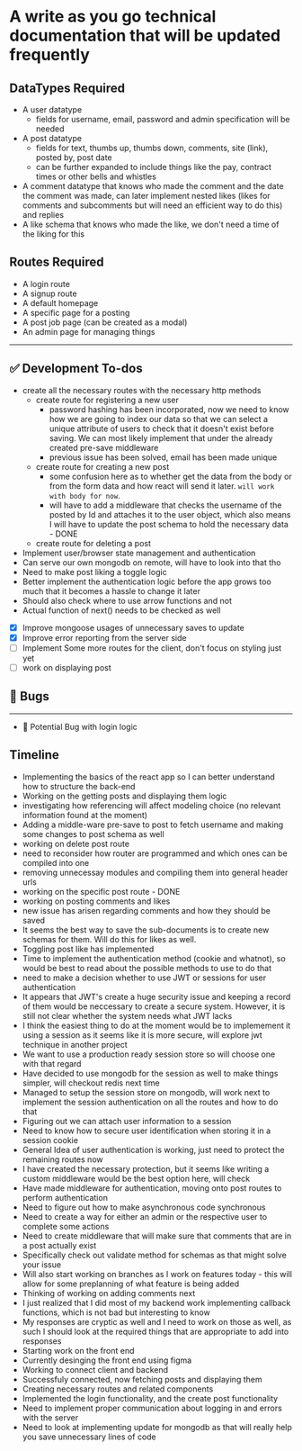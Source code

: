 # A write as you go technical documentation that will be updated frequently

## DataTypes Required

* A user datatype
    * fields for username, email, password and admin specification will be needed
* A post datatype
    * fields for text, thumbs up, thumbs down, comments, site (link), posted by, post date
    * can be further expanded to include things like the pay, contract times or other bells and whistles
* A comment datatype that knows who made the comment and the date the comment was made, can later implement nested likes (likes for comments and subcomments but will need an efficient way to do this) and replies
* A like schema that knows who made the like, we don't need a time of the liking for this

## Routes Required

* A login route
* A signup route
* A default homepage 
* A specific page for a posting
* A post job page (can be created as a modal)
* An admin page for managing things

***
## :white_check_mark: Development To-dos
* create all the necessary routes with the necessary http methods
    * create route for registering a new user
        * password hashing has been incorporated, now we need to know how we are going to index our data so that we can select a unique attribute of users to check that it doesn't exist before saving. We can most likely implement that under the already created pre-save middleware
        * previous issue has been solved, email has been made unique
    * create route for creating a new post
        * some confusion here as to whether get the data from the body or from the form data and how react will send it later.  `will work with body for now`.
        * will have to add a middleware that checks the username of the posted by Id and attaches it to the user object, which also means I will have to update the post schema to hold the necessary data -  DONE
    * create route for deleting a post
* Implement user/browser state management and authentication
* Can serve our own mongodb on remote, will have to look into that tho
* Need to make post liking a toggle logic
* Better implement the authentication logic before the app grows too much that it becomes a hassle to change it later
* Should also check where to use arrow functions and not
* Actual function of next() needs to be checked as well 
- [x] Improve mongoose usages of unnecessary saves to update
- [x] Improve error reporting from the server side
- [ ] Implement Some more routes for the client, don't focus on styling just yet
- [ ] work on displaying post
## :bug: Bugs 
***
- :triangular_flag_on_post: Potential Bug with login logic
## Timeline
* Implementing the basics of the react app so I can better understand how to structure the back-end
* Working on the getting posts and displaying them logic
* investigating how referencing will affect modeling choice (no relevant information found at the moment)
* Adding a middle-ware pre-save to post to fetch username and making some changes to post schema as well
* working on delete post route
* need to reconsider how router are programmed and which ones can be compiled into one
* removing unnecessay modules and compiling them into general header urls
* working on the specific post route - DONE
* working on posting comments and likes
* new issue has arisen regarding comments and how they should be saved
* It seems the best way to save the sub-documents is to create new schemas for them. Will do this for likes as well.
* Toggling post like has implemented
* Time to implement the authentication method (cookie and whatnot), so would be best to read about the possible methods to use to do that
* need to make a decision whether to use JWT or sessions for user authentication 
* It appears that JWT's create a huge security issue and keeping a record of them would be neccessary to create a secure system. However, it is still not clear whether the system needs what JWT lacks
* I think the easiest thing to do at the moment would be to implemement it using a session as it seems like it is more secure, will explore jwt technique in another project
* We want to use a production ready session store so will choose one with that regard
* Have decided to use mongodb for the session as well to make things simpler, will checkout redis next time
* Managed to setup the session store on mongodb, will work next to implement the session authentication on all the routes and how to do that
* Figuring out we can attach user information to a session
* Need to know how to secure user identification when storing it in a session cookie
* General Idea of user authentication is working, just need to protect the remaining routes now
* I have created the necessary protection, but it seems like writing a custom middleware would be the best option here, will check
* Have made middleware for authentication, moving onto post routes to perform authentication
* Need to figure out how to make asynchronous code synchronous 
* Need to create a way for either an admin or the respective user to complete some actions
* Need to create middleware that will make sure that comments that are in a post actually exist
* Specifically check out validate method for schemas as that might solve your issue
* Will also start working on branches as I work on features today - this will allow for some preplanning of what feature is being added
* Thinking of working on adding comments next
* I just realized that I did most of my backend work implementing callback functions, which is not bad but interesting to know
* My responses are cryptic as well and I need to work on those as well, as such I should look at the required things that are appropriate to add into responses
* Starting work on the front end
* Currently desinging the front end using figma
* Working to connect client and backend
* Successfuly connected, now fetching posts and displaying them
* Creating necessary routes and related components
* Implemented the login functionality, and the create post functionality 
* Need to implement proper communication about logging in and errors with the server
* Need to look at implementing update for mongodb as that will really help you save unnecessary lines of code
  
  